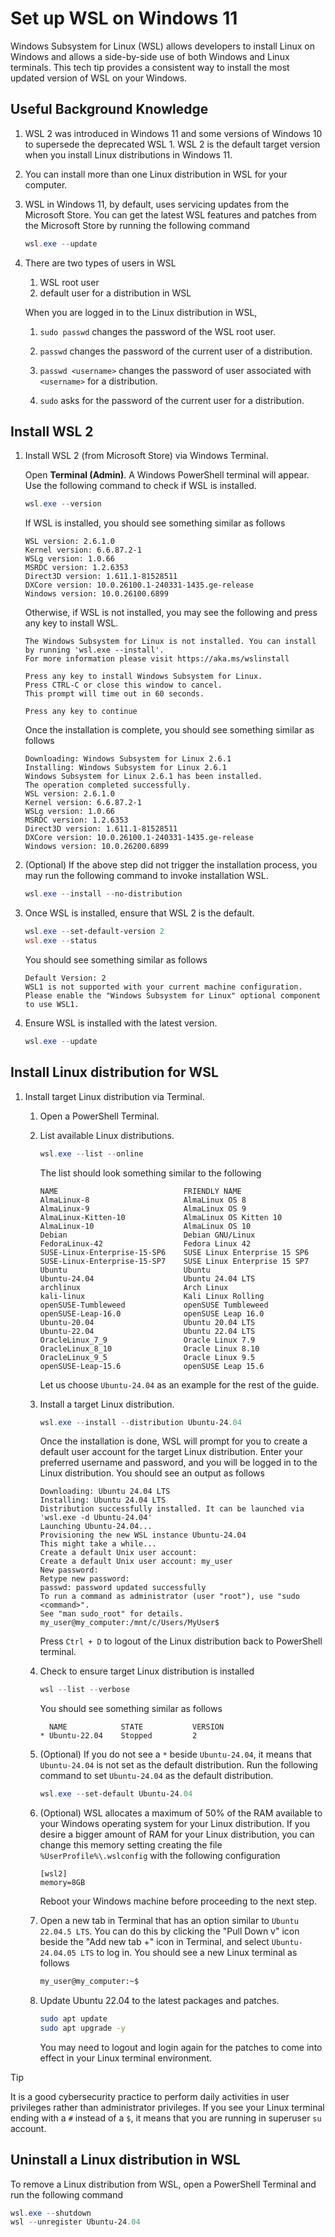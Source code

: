# Set up WSL on Windows 11

Windows Subsystem for Linux (WSL) allows developers to install Linux on Windows
and allows a side-by-side use of both Windows and Linux terminals. This tech tip
provides a consistent way to install the most updated version of WSL on your
Windows.

## Useful Background Knowledge

1. WSL 2 was introduced in Windows 11 and some versions of Windows 10 to
   supersede the deprecated WSL 1. WSL 2 is the default target version when you
   install Linux distributions in Windows 11.

1. You can install more than one Linux distribution in WSL for your computer.

1. WSL in Windows 11, by default, uses servicing updates from the Microsoft
   Store. You can get the latest WSL features and patches from the Microsoft
   Store by running the following command

   ```powershell
   wsl.exe --update
   ```

1. There are two types of users in WSL

   1. WSL root user
   1. default user for a distribution in WSL

   When you are logged in to the Linux distribution in WSL,

   1. `sudo passwd` changes the password of the WSL root user.

   1. `passwd` changes the password of the current user of a distribution.

   1. `passwd <username>` changes the password of user associated with
      `<username>` for a distribution.

   1. `sudo` asks for the password of the current user for a distribution.

## Install WSL 2

1. Install WSL 2 (from Microsoft Store) via Windows Terminal.

   Open **Terminal (Admin)**. A Windows PowerShell terminal will appear. Use
   the following command to check if WSL is installed.

   ```powershell
   wsl.exe --version
   ```

   If WSL is installed, you should see something similar as follows

   ```text
   WSL version: 2.6.1.0
   Kernel version: 6.6.87.2-1
   WSLg version: 1.0.66
   MSRDC version: 1.2.6353
   Direct3D version: 1.611.1-81528511
   DXCore version: 10.0.26100.1-240331-1435.ge-release
   Windows version: 10.0.26100.6899
   ```

   Otherwise, if WSL is not installed, you may see the following and press
   any key to install WSL.

   ```text
   The Windows Subsystem for Linux is not installed. You can install by running 'wsl.exe --install'.
   For more information please visit https://aka.ms/wslinstall

   Press any key to install Windows Subsystem for Linux.
   Press CTRL-C or close this window to cancel.
   This prompt will time out in 60 seconds.

   Press any key to continue
   ```

   Once the installation is complete, you should see something similar as
   follows

   ```text
   Downloading: Windows Subsystem for Linux 2.6.1
   Installing: Windows Subsystem for Linux 2.6.1
   Windows Subsystem for Linux 2.6.1 has been installed.
   The operation completed successfully.
   WSL version: 2.6.1.0
   Kernel version: 6.6.87.2-1
   WSLg version: 1.0.66
   MSRDC version: 1.2.6353
   Direct3D version: 1.611.1-81528511
   DXCore version: 10.0.26100.1-240331-1435.ge-release
   Windows version: 10.0.26200.6899
   ```

1. (Optional) If the above step did not trigger the installation process, you
   may run the following command to invoke installation WSL.

   ```powershell
   wsl.exe --install --no-distribution
   ```

1. Once WSL is installed, ensure that WSL 2 is the default.

   ```powershell
   wsl.exe --set-default-version 2
   wsl.exe --status
   ```

   You should see something similar as follows

   ```text
   Default Version: 2
   WSL1 is not supported with your current machine configuration.
   Please enable the "Windows Subsystem for Linux" optional component to use WSL1.
   ```

1. Ensure WSL is installed with the latest version.

   ```powershell
   wsl.exe --update
   ```

## Install Linux distribution for WSL

1. Install target Linux distribution via Terminal.

   1. Open a PowerShell Terminal.

   1. List available Linux distributions.

      ```powershell
      wsl.exe --list --online
      ```

      The list should look something similar to the following

      ```text
      NAME                            FRIENDLY NAME
      AlmaLinux-8                     AlmaLinux OS 8
      AlmaLinux-9                     AlmaLinux OS 9
      AlmaLinux-Kitten-10             AlmaLinux OS Kitten 10
      AlmaLinux-10                    AlmaLinux OS 10
      Debian                          Debian GNU/Linux
      FedoraLinux-42                  Fedora Linux 42
      SUSE-Linux-Enterprise-15-SP6    SUSE Linux Enterprise 15 SP6
      SUSE-Linux-Enterprise-15-SP7    SUSE Linux Enterprise 15 SP7
      Ubuntu                          Ubuntu
      Ubuntu-24.04                    Ubuntu 24.04 LTS
      archlinux                       Arch Linux
      kali-linux                      Kali Linux Rolling
      openSUSE-Tumbleweed             openSUSE Tumbleweed
      openSUSE-Leap-16.0              openSUSE Leap 16.0
      Ubuntu-20.04                    Ubuntu 20.04 LTS
      Ubuntu-22.04                    Ubuntu 22.04 LTS
      OracleLinux_7_9                 Oracle Linux 7.9
      OracleLinux_8_10                Oracle Linux 8.10
      OracleLinux_9_5                 Oracle Linux 9.5
      openSUSE-Leap-15.6              openSUSE Leap 15.6
      ```

      Let us choose `Ubuntu-24.04` as an example for the rest of the guide.

   1. Install a target Linux distribution.

      ```powershell
      wsl.exe --install --distribution Ubuntu-24.04
      ```

      Once the installation is done, WSL will prompt for you to create a default
      user account for the target Linux distribution. Enter your preferred
      username and password, and you will be logged in to the Linux
      distribution. You should see an output as follows

      ```text
      Downloading: Ubuntu 24.04 LTS
      Installing: Ubuntu 24.04 LTS
      Distribution successfully installed. It can be launched via 'wsl.exe -d Ubuntu-24.04'
      Launching Ubuntu-24.04...
      Provisioning the new WSL instance Ubuntu-24.04
      This might take a while...
      Create a default Unix user account:
      Create a default Unix user account: my_user
      New password:
      Retype new password:
      passwd: password updated successfully
      To run a command as administrator (user "root"), use "sudo <command>".
      See "man sudo_root" for details.
      my_user@my_computer:/mnt/c/Users/MyUser$
      ```

      Press `Ctrl + D` to logout of the Linux distribution back to PowerShell
      terminal.

   1. Check to ensure target Linux distribution is installed

      ```powershell
      wsl --list --verbose
      ```

      You should see something similar as follows

      ```text
        NAME            STATE           VERSION
      * Ubuntu-22.04    Stopped         2
      ```

   1. (Optional) If you do not see a `*` beside `Ubuntu-24.04`, it means that
      `Ubuntu-24.04` is not set as the default distribution. Run the following
      command to set `Ubuntu-24.04` as the default distribution.

      ```powershell
      wsl.exe --set-default Ubuntu-24.04
      ```

   1. (Optional) WSL allocates a maximum of 50% of the RAM available to your
      Windows operating system for your Linux distribution. If you desire a
      bigger amount of RAM for your Linux distribution, you can change this
      memory setting creating the file `%UserProfile%\.wslconfig` with the
      following configuration

      ```text
      [wsl2]
      memory=8GB
      ```

      Reboot your Windows machine before proceeding to the next step.

   1. Open a new tab in Terminal that has an option similar to
      `Ubuntu 22.04.5 LTS`. You can do this by clicking the "Pull Down v" icon
      beside the  "Add new tab +" icon in Terminal, and select
      `Ubuntu-24.04.05 LTS` to log in. You should see a new Linux terminal as
      follows

      ```bash
      my_user@my_computer:~$
      ```

   1. Update Ubuntu 22.04 to the latest packages and patches.

      ```bash
      sudo apt update
      sudo apt upgrade -y
      ```

      You may need to logout and login again for the patches to come into
      effect in your Linux terminal environment.

> [!TIP]
> It is a good cybersecurity practice to perform daily activities in user
> privileges rather than administrator privileges. If you see your Linux
> terminal ending with a `#` instead of a `$`, it means that you are
> running in superuser `su` account.

## Uninstall a Linux distribution in WSL

To remove a Linux distribution from WSL, open a PowerShell Terminal and run the
following command

```powershell
wsl.exe --shutdown
wsl --unregister Ubuntu-24.04
```
